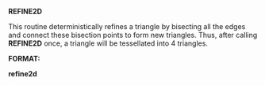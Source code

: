  **REFINE2D**

  This routine deterministically refines a triangle by bisecting all
  the edges and connect these bisection points to form new triangles.
  Thus, after calling **REFINE2D** once, a triangle will be
  tessellated into 4 triangles.

 **FORMAT:**

  **refine2d**
